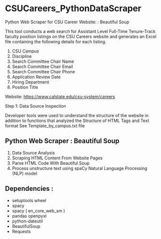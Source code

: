 # CSUCareers_PythonDataScraper
Python Web Scraper for CSU Career Website: : Beautiful Soup

This tool conducts a web search for Assistant Level Full-Time Tenure-Track faculty position listings on the CSU Careers website and generates an Excel file containing the following details for each listing. 
1) CSU Campus 
2) Discipline
3) Search Committee Chair Name
4) Search Committee Chair Email
5) Search Committee Chair Phone
6) Application Review Date
7) Hiring Department 
8) Position Title 

Website: https://www.calstate.edu/csu-system/careers

Step 1:  Data Source Inspection


Developer tools were used to understand the structure of the website in addition to functions that analyzed the
Structure of HTML Tags and Text format 
See Template_by_campus.txt file 




## Python Web Scraper : Beautiful Soup
1. Data Source Analysis
2. Scraping HTML Content From Website Pages
3. Parse HTML Code With Beautiful Soup
4. Process unstructure text using spaCy Natural Language Processing (NLP) model
   
## Dependencies :
* setuptools wheel
* spacy
* spacy ( en_core_web_sm )
* pandas openpyxl
* python-dateutil
* BeautifulSoup
* Requests
